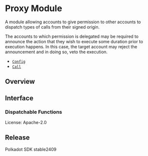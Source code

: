 # Proxy Module

A module allowing accounts to give permission to other accounts to dispatch types of calls from
their signed origin.

The accounts to which permission is delegated may be required to announce the action that they
wish to execute some duration prior to execution happens. In this case, the target account may
reject the announcement and in doing so, veto the execution.

- [`Config`](https://docs.rs/pallet-proxy-otf/latest/pallet_proxy/pallet/trait.Config.html)
- [`Call`](https://docs.rs/pallet-proxy-otf/latest/pallet_proxy/pallet/enum.Call.html)

## Overview

## Interface

### Dispatchable Functions

License: Apache-2.0

## Release

Polkadot SDK stable2409
